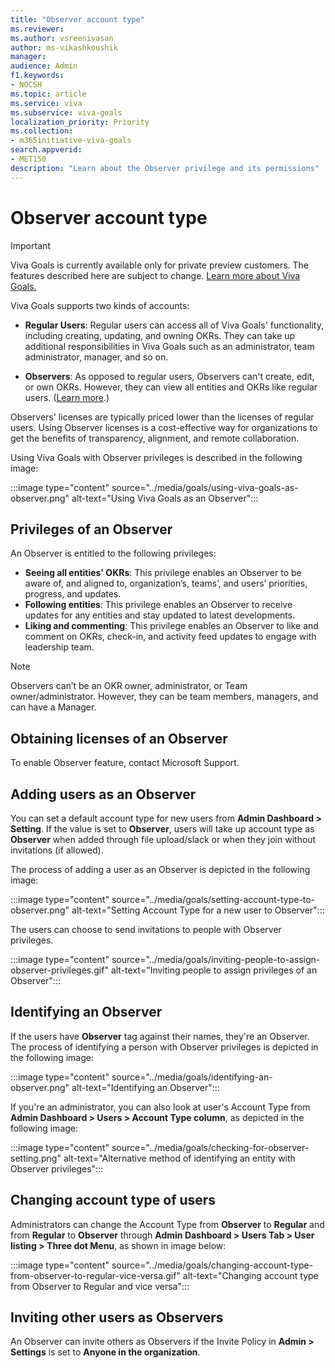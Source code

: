 ```yaml
---
title: "Observer account type"
ms.reviewer: 
ms.author: vsreenivasan
author: ms-vikashkoushik
manager: 
audience: Admin
f1.keywords:
- NOCSH
ms.topic: article
ms.service: viva
ms.subservice: viva-goals
localization_priority: Priority
ms.collection:  
- m365initiative-viva-goals  
search.appverid:
- MET150
description: "Learn about the Observer privilege and its permissions"
---
```


# Observer account type

> [!IMPORTANT]
> Viva Goals is currently available only for private preview customers. The features described here are subject to change. [Learn more about Viva Goals.](https://go.microsoft.com/fwlink/?linkid=2189933)

Viva Goals supports two kinds of accounts:
- **Regular Users**: Regular users can access all of Viva Goals' functionality, including creating, updating, and owning OKRs. They can take up additional responsibilities in Viva Goals such as an administrator, team administrator, manager, and so on.

- **Observers**: As opposed to regular users, Observers can't create, edit, or own OKRs. However, they can view all entities and OKRs like regular users. ([Learn more](https://help.ally.io/en/articles/4200915-observer-account-type).)

Observers' licenses are typically priced lower than the licenses of regular users. Using Observer licenses is a cost-effective way for organizations to get the benefits of transparency, alignment, and remote collaboration.

Using Viva Goals with Observer privileges is described in the following image:

:::image type="content" source="../media/goals/using-viva-goals-as-observer.png" alt-text="Using Viva Goals as an Observer":::

## Privileges of an Observer

An Observer is entitled to the following privileges:

- **Seeing all entities' OKRs**: This privilege enables an Observer to be aware of, and aligned to, organization’s, teams’, and users’ priorities, progress, and updates.
- **Following entities**: This privilege enables an Observer to receive updates for any entities and stay updated to latest developments.
- **Liking and commenting**: This privilege enables an Observer to like and comment on OKRs, check-in, and activity feed updates to engage with leadership team.

> [!NOTE]
> Observers can’t be an OKR owner, administrator, or Team owner/administrator. However, they can be team members, managers, and can have a Manager.

## Obtaining licenses of an Observer

To enable Observer feature, contact Microsoft Support.

## Adding users as an Observer

You can set a default account type for new users from **Admin Dashboard > Setting**. If the value is set to **Observer**, users will take up account type as **Observer** when added through file upload/slack or when they join without invitations (if allowed).

The process of adding a user as an Observer is depicted in the following image:

:::image type="content" source="../media/goals/setting-account-type-to-observer.png" alt-text="Setting Account Type for a new user to Observer":::

The users can choose to send invitations to people with Observer privileges.

:::image type="content" source="../media/goals/inviting-people-to-assign-observer-privileges.gif" alt-text="Inviting people to assign privileges of an Observer":::

## Identifying an Observer

If the users have **Observer** tag against their names, they're an Observer. The process of identifying a person with Observer privileges is depicted in the following image:

:::image type="content" source="../media/goals/identifying-an-observer.png" alt-text="Identifying an Observer":::

If you're an administrator, you can also look at user's Account Type from **Admin Dashboard > Users > Account Type column**, as depicted in the following image:

:::image type="content" source="../media/goals/checking-for-observer-setting.png" alt-text="Alternative method of identifying an entity with Observer privileges":::

## Changing account type of users

Administrators can change the Account Type from **Observer** to **Regular** and from **Regular** to **Observer** through **Admin Dashboard > Users Tab > User listing > Three dot Menu**, as shown in image below:

:::image type="content" source="../media/goals/changing-account-type-from-observer-to-regular-vice-versa.gif" alt-text="Changing account type from Observer to Regular and vice versa":::

## Inviting other users as Observers

An Observer can invite others as Observers if the Invite Policy in **Admin > Settings** is set to **Anyone in the organization**.
